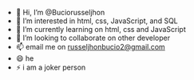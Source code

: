 - 👋 Hi, I’m @Buciorusseljhon
- 👀 I’m interested in html, css, JavaScript, and SQL
- 🌱 I’m currently learning on html, css and JavaScript
- 💞️ I’m looking to collaborate on other developer
- 📫 email me on russeljhonbucio2@gmail.com
- 😄 he
- ⚡ i am a joker person 

<!---
Buciorusseljhon/Buciorusseljhon is a ✨ special ✨ repository because its `README.md` (this file) appears on your GitHub profile.
You can click the Preview link to take a look at your changes.
--->

